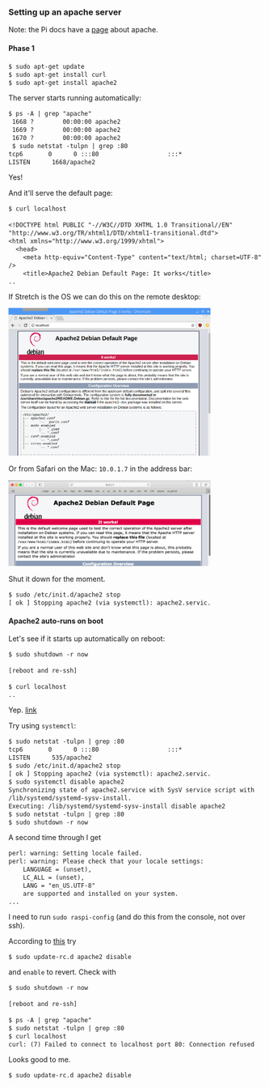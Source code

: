 ### Setting up an apache server

Note:  the Pi docs have a [page](https://www.raspberrypi.org/documentation/remote-access/web-server/apache.md) about apache.

#### Phase 1

```
$ sudo apt-get update
$ sudo apt-get install curl
$ sudo apt-get install apache2
```

The server starts running automatically:

```
$ ps -A | grep "apache"
 1668 ?        00:00:00 apache2
 1669 ?        00:00:00 apache2
 1670 ?        00:00:00 apache2
 $ sudo netstat -tulpn | grep :80
tcp6       0      0 :::80                   :::*                    LISTEN      1668/apache2
```

Yes!

And it'll serve the default page:

```
$ curl localhost

<!DOCTYPE html PUBLIC "-//W3C//DTD XHTML 1.0 Transitional//EN" "http://www.w3.org/TR/xhtml1/DTD/xhtml1-transitional.dtd">
<html xmlns="http://www.w3.org/1999/xhtml">
  <head>
    <meta http-equiv="Content-Type" content="text/html; charset=UTF-8" />
    <title>Apache2 Debian Default Page: It works</title>
..
```

If Stretch is the OS we can do this on the remote desktop:

<img src="../figs/apache.png" style="width: 400px;" />

Or from Safari on the Mac:  ``10.0.1.7`` in the address bar:

<img src="../figs/apache2.png" style="width: 400px;" />

Shut it down for the moment.

```
$ sudo /etc/init.d/apache2 stop
[ ok ] Stopping apache2 (via systemctl): apache2.servic.
```

#### Apache2 auto-runs on boot

Let's see if it starts up automatically on reboot:

```
$ sudo shutdown -r now

[reboot and re-ssh]

$ curl localhost
..
```

Yep.  [link](https://www.linode.com/docs/quick-answers/linux-essentials/introduction-to-systemctl/)

Try using ``systemctl``:

```
$ sudo netstat -tulpn | grep :80
tcp6       0      0 :::80                   :::*                    LISTEN      535/apache2         
$ sudo /etc/init.d/apache2 stop
[ ok ] Stopping apache2 (via systemctl): apache2.servic.
$ sudo systemctl disable apache2
Synchronizing state of apache2.service with SysV service script with /lib/systemd/systemd-sysv-install.
Executing: /lib/systemd/systemd-sysv-install disable apache2
$ sudo netstat -tulpn | grep :80
$ sudo shutdown -r now
```

A second time through I get

```
perl: warning: Setting locale failed.
perl: warning: Please check that your locale settings:
	LANGUAGE = (unset),
	LC_ALL = (unset),
	LANG = "en_US.UTF-8"
    are supported and installed on your system.
...
```

I need to run ``sudo raspi-config`` (and do this from the console, not over ssh).


According to [this](https://raspberrypi.stackexchange.com/questions/64115/how-to-stop-apache-from-running-a-local-web-server-on-boot) try

```
$ sudo update-rc.d apache2 disable
```

and ``enable`` to revert.  Check with

```
$ sudo shutdown -r now

[reboot and re-ssh]

$ ps -A | grep "apache"
$ sudo netstat -tulpn | grep :80
$ curl localhost
curl: (7) Failed to connect to localhost port 80: Connection refused
```

Looks good to me.

```
$ sudo update-rc.d apache2 disable
```